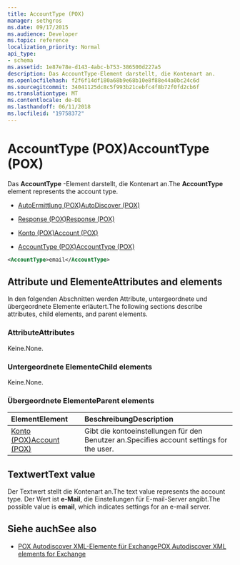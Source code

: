 ```yaml
---
title: AccountType (POX)
manager: sethgros
ms.date: 09/17/2015
ms.audience: Developer
ms.topic: reference
localization_priority: Normal
api_type:
- schema
ms.assetid: 1e87e78e-d143-4abc-b753-386500d227a5
description: Das AccountType-Element darstellt, die Kontenart an.
ms.openlocfilehash: f2f6f14df180a68b9e68b10e8f88e44a0bc24c6d
ms.sourcegitcommit: 34041125dc8c5f993b21cebfc4f8b72f0fd2cb6f
ms.translationtype: MT
ms.contentlocale: de-DE
ms.lasthandoff: 06/11/2018
ms.locfileid: "19758372"
---
```

# <a name="accounttype-pox"></a><span data-ttu-id="9aa81-103">AccountType (POX)</span><span class="sxs-lookup"><span data-stu-id="9aa81-103">AccountType (POX)</span></span>

<span data-ttu-id="9aa81-104">Das **AccountType** -Element darstellt, die Kontenart an.</span><span class="sxs-lookup"><span data-stu-id="9aa81-104">The **AccountType** element represents the account type.</span></span> 
  
- [<span data-ttu-id="9aa81-105">AutoErmittlung (POX)</span><span class="sxs-lookup"><span data-stu-id="9aa81-105">AutoDiscover (POX)</span></span>](autodiscover-pox.md)
  
- [<span data-ttu-id="9aa81-106">Response (POX)</span><span class="sxs-lookup"><span data-stu-id="9aa81-106">Response (POX)</span></span>](response-pox.md)
  
- [<span data-ttu-id="9aa81-107">Konto (POX)</span><span class="sxs-lookup"><span data-stu-id="9aa81-107">Account (POX)</span></span>](account-pox.md)
  
- [<span data-ttu-id="9aa81-108">AccountType (POX)</span><span class="sxs-lookup"><span data-stu-id="9aa81-108">AccountType (POX)</span></span>](accounttype-pox.md)
  
```xml
<AccountType>email</AccountType>
```

## <a name="attributes-and-elements"></a><span data-ttu-id="9aa81-109">Attribute und Elemente</span><span class="sxs-lookup"><span data-stu-id="9aa81-109">Attributes and elements</span></span>

<span data-ttu-id="9aa81-110">In den folgenden Abschnitten werden Attribute, untergeordnete und übergeordnete Elemente erläutert.</span><span class="sxs-lookup"><span data-stu-id="9aa81-110">The following sections describe attributes, child elements, and parent elements.</span></span>
  
### <a name="attributes"></a><span data-ttu-id="9aa81-111">Attribute</span><span class="sxs-lookup"><span data-stu-id="9aa81-111">Attributes</span></span>

<span data-ttu-id="9aa81-112">Keine.</span><span class="sxs-lookup"><span data-stu-id="9aa81-112">None.</span></span>
  
### <a name="child-elements"></a><span data-ttu-id="9aa81-113">Untergeordnete Elemente</span><span class="sxs-lookup"><span data-stu-id="9aa81-113">Child elements</span></span>

<span data-ttu-id="9aa81-114">Keine.</span><span class="sxs-lookup"><span data-stu-id="9aa81-114">None.</span></span>
  
### <a name="parent-elements"></a><span data-ttu-id="9aa81-115">Übergeordnete Elemente</span><span class="sxs-lookup"><span data-stu-id="9aa81-115">Parent elements</span></span>

|<span data-ttu-id="9aa81-116">**Element**</span><span class="sxs-lookup"><span data-stu-id="9aa81-116">**Element**</span></span>|<span data-ttu-id="9aa81-117">**Beschreibung**</span><span class="sxs-lookup"><span data-stu-id="9aa81-117">**Description**</span></span>|
|:-----|:-----|
|[<span data-ttu-id="9aa81-118">Konto (POX)</span><span class="sxs-lookup"><span data-stu-id="9aa81-118">Account (POX)</span></span>](account-pox.md) <br/> |<span data-ttu-id="9aa81-119">Gibt die kontoeinstellungen für den Benutzer an.</span><span class="sxs-lookup"><span data-stu-id="9aa81-119">Specifies account settings for the user.</span></span>  <br/> |
   
## <a name="text-value"></a><span data-ttu-id="9aa81-120">Textwert</span><span class="sxs-lookup"><span data-stu-id="9aa81-120">Text value</span></span>

<span data-ttu-id="9aa81-121">Der Textwert stellt die Kontenart an.</span><span class="sxs-lookup"><span data-stu-id="9aa81-121">The text value represents the account type.</span></span> <span data-ttu-id="9aa81-122">Der Wert ist **e-Mail**, die Einstellungen für E-mail-Server angibt.</span><span class="sxs-lookup"><span data-stu-id="9aa81-122">The possible value is **email**, which indicates settings for an e-mail server.</span></span> 
  
## <a name="see-also"></a><span data-ttu-id="9aa81-123">Siehe auch</span><span class="sxs-lookup"><span data-stu-id="9aa81-123">See also</span></span>

- [<span data-ttu-id="9aa81-124">POX Autodiscover XML-Elemente für Exchange</span><span class="sxs-lookup"><span data-stu-id="9aa81-124">POX Autodiscover XML elements for Exchange</span></span>](pox-autodiscover-xml-elements-for-exchange.md)

